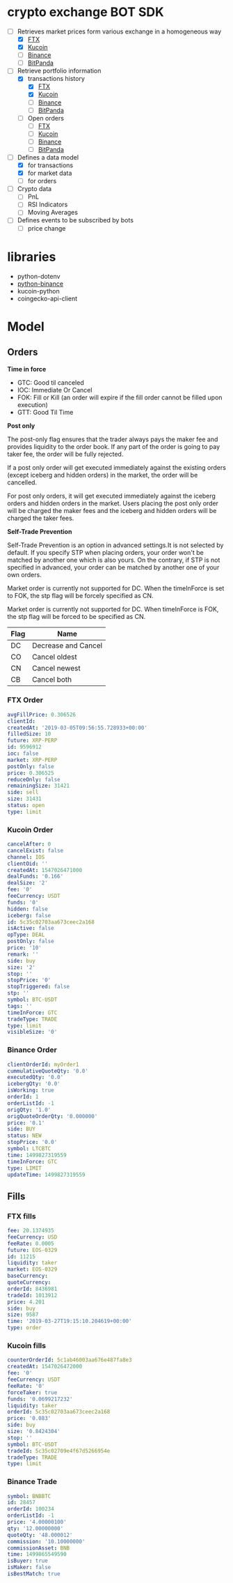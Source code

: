 # crypto exchange BOT SDK

- [ ] Retrieves market prices form various exchange in a homogeneous way
  - [X] [FTX](https://docs.ftx.com/?python#rest-api)
  - [X] [Kucoin](https://docs.kucoin.com/#general)
  - [ ] [Binance](https://binance-docs.github.io/apidocs)
  - [ ] [BitPanda](https://developers.bitpanda.com/platform/)
- [ ] Retrieve portfolio information
  - [X] transactions history
    - [X] [FTX](https://docs.ftx.com/?python#rest-api)
    - [X] [Kucoin](https://docs.kucoin.com/#general)
    - [ ] [Binance](https://binance-docs.github.io/apidocs)
    - [ ] [BitPanda](https://developers.bitpanda.com/platform/)
  - [ ] Open orders
    - [ ] [FTX](https://docs.ftx.com/?python#rest-api)
    - [ ] [Kucoin](https://docs.kucoin.com/#general)
    - [ ] [Binance](https://binance-docs.github.io/apidocs)
    - [ ] [BitPanda](https://developers.bitpanda.com/platform/)
- [ ] Defines a data model 
  - [X] for transactions
  - [X] for market data
  - [ ] for orders
- [ ] Crypto data
  - [ ] PnL
  - [ ] RSI Indicators
  - [ ] Moving Averages
- [ ] Defines events to be subscribed by bots
  - [ ] price change

# libraries

- python-dotenv
- [python-binance](https://python-binance.readthedocs.io/)
- kucoin-python
- coingecko-api-client

# Model

## Orders

**Time in force**
- GTC: Good til canceled
- IOC: Immediate Or Cancel
- FOK: Fill or Kill (an order will expire if the fill order cannot be filled upon execution) 
- GTT: Good Til Time

**Post only**

The post-only flag ensures that the trader always pays the maker fee and provides liquidity to the order book. If any part of the order is going to pay taker fee, the order will be fully rejected.

If a post only order will get executed immediately against the existing orders (except iceberg and hidden orders) in the market, the order will be cancelled.

For post only orders, it will get executed immediately against the iceberg orders and hidden orders in the market. Users placing the post only order will be charged the maker fees and the iceberg and hidden orders will be charged the taker fees.

**Self-Trade Prevention**

Self-Trade Prevention is an option in advanced settings.It is not selected by default. If you specify STP when placing orders, your order won't be matched by another one which is also yours. On the contrary, if STP is not specified in advanced, your order can be matched by another one of your own orders.

Market order is currently not supported for DC. When the timeInForce is set to FOK, the stp flag will be forcely specified as CN.

Market order is currently not supported for DC. When timeInForce is FOK, the stp flag will be forced to be specified as CN.

|Flag|	Name|
|-----|-----|
|DC|	Decrease and Cancel|
|CO|	Cancel oldest|
|CN|	Cancel newest|
|CB|	Cancel both|

### FTX Order

```yaml
avgFillPrice: 0.306526
clientId:
createdAt: '2019-03-05T09:56:55.728933+00:00'
filledSize: 10
future: XRP-PERP
id: 9596912
ioc: false
market: XRP-PERP
postOnly: false
price: 0.306525
reduceOnly: false
remainingSize: 31421
side: sell
size: 31431
status: open
type: limit
```

### Kucoin Order

```yaml
cancelAfter: 0
cancelExist: false
channel: IOS
clientOid: ''
createdAt: 1547026471000
dealFunds: '0.166'
dealSize: '2'
fee: '0'
feeCurrency: USDT
funds: '0'
hidden: false
iceberg: false
id: 5c35c02703aa673ceec2a168
isActive: false
opType: DEAL
postOnly: false
price: '10'
remark: ''
side: buy
size: '2'
stop: ''
stopPrice: '0'
stopTriggered: false
stp: ''
symbol: BTC-USDT
tags: ''
timeInForce: GTC
tradeType: TRADE
type: limit
visibleSize: '0'
```


### Binance Order

```yaml
clientOrderId: myOrder1
cummulativeQuoteQty: '0.0'
executedQty: '0.0'
icebergQty: '0.0'
isWorking: true
orderId: 1
orderListId: -1
origQty: '1.0'
origQuoteOrderQty: '0.000000'
price: '0.1'
side: BUY
status: NEW
stopPrice: '0.0'
symbol: LTCBTC
time: 1499827319559
timeInForce: GTC
type: LIMIT
updateTime: 1499827319559
```

## Fills

### FTX fills

```yaml
fee: 20.1374935
feeCurrency: USD
feeRate: 0.0005
future: EOS-0329
id: 11215
liquidity: taker
market: EOS-0329
baseCurrency:
quoteCurrency:
orderId: 8436981
tradeId: 1013912
price: 4.201
side: buy
size: 9587
time: '2019-03-27T19:15:10.204619+00:00'
type: order
```

### Kucoin fills

```yaml
counterOrderId: 5c1ab46003aa676e487fa8e3
createdAt: 1547026472000
fee: '0'
feeCurrency: USDT
feeRate: '0'
forceTaker: true
funds: '0.0699217232'
liquidity: taker
orderId: 5c35c02703aa673ceec2a168
price: '0.083'
side: buy
size: '0.8424304'
stop: ''
symbol: BTC-USDT
tradeId: 5c35c02709e4f67d5266954e
tradeType: TRADE
type: limit
```

### Binance Trade

```yaml
symbol: BNBBTC
id: 28457
orderId: 100234
orderListId: -1
price: '4.00000100'
qty: '12.00000000'
quoteQty: '48.000012'
commission: '10.10000000'
commissionAsset: BNB
time: 1499865549590
isBuyer: true
isMaker: false
isBestMatch: true
```